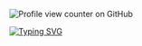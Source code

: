   ![Profile view counter on GitHub](https://komarev.com/ghpvc/?username=sprunkii)



 <a href="https://git.io/typing-svg"><img src="https://readme-typing-svg.demolab.com?font=Fira+Code&duration=3000&pause=1&color=F7D836&center=true&width=435&lines=i+hate+my+life+n+i+wanna+die+)X;cuz+i+dont+got+no+ifone+%3E%3A(" alt="Typing SVG" /></a>
